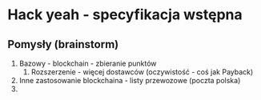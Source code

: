 # Hack yeah - specyfikacja wstępna

## Pomysły (brainstorm)
1. Bazowy - blockchain - zbieranie punktów
    1. Rozszerzenie - więcej dostawców (oczywistość - coś jak Payback)
1. Inne zastosowanie blockchaina - listy przewozowe (poczta polska)
1. 
